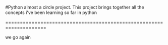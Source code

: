 #Python almost a circle project.
This project brings together all the concepts i've been learning so far in python

====================================================================

we go again
